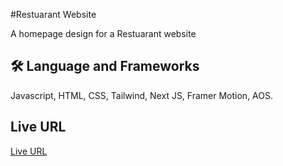 
#Restuarant Website

A homepage design for a Restuarant website


## 🛠 Language and Frameworks
Javascript, HTML, CSS, Tailwind, Next JS, Framer Motion, AOS.


## Live URL

[Live URL](https://linktodocumentation)

